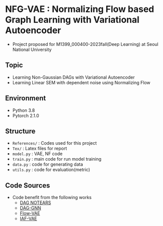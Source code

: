 # NFG-VAE : Normalizing Flow based Graph Learning with Variational Autoencoder

- Project proposed for M1399_000400-2023fall(Deep Learning) at Seoul National University

## Topic

- Learning Non-Gaussian DAGs with Variational Autoencoder
- Learning Linear SEM with dependent noise using Normalizing Flow


## Environment

- Python 3.8
- Pytorch 2.1.0

## Structure

- `References/` : Codes used for this project
- `Tex/` : Latex files for report
- `model.py` : VAE, NF code
- `train.py` : main code for run model training
- `data.py` : code for generating data
- `utils.py` : code for evaluation(metric)

## Code Sources

- Code benefit from the following works
  - [DAG NOTEARS](https://github.com/xunzheng/notears)
  - [DAG-GNN](https://github.com/fishmoon1234/DAG-GNN)
  - [Flow-VAE](https://github.com/fmu2/flow-VAE)
  - [IAF-VAE](https://github.com/pclucas14/iaf-vae)
